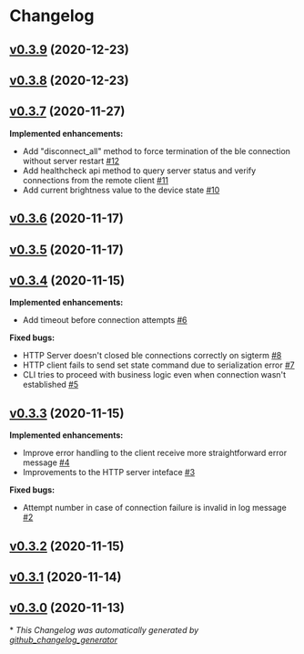 # Changelog

## [v0.3.9](https://github.com/corvis/prana_rc/tree/v0.3.9) (2020-12-23)

## [v0.3.8](https://github.com/corvis/prana_rc/tree/v0.3.8) (2020-12-23)

## [v0.3.7](https://github.com/corvis/prana_rc/tree/v0.3.7) (2020-11-27)

**Implemented enhancements:**

- Add "disconnect\_all" method to force termination of the ble connection without server restart [\#12](https://github.com/corvis/prana_rc/issues/12)
- Add healthcheck api method to query server status and verify connections from the remote client [\#11](https://github.com/corvis/prana_rc/issues/11)
- Add current brightness value to the device state [\#10](https://github.com/corvis/prana_rc/issues/10)

## [v0.3.6](https://github.com/corvis/prana_rc/tree/v0.3.6) (2020-11-17)

## [v0.3.5](https://github.com/corvis/prana_rc/tree/v0.3.5) (2020-11-17)

## [v0.3.4](https://github.com/corvis/prana_rc/tree/v0.3.4) (2020-11-15)

**Implemented enhancements:**

- Add timeout before connection attempts [\#6](https://github.com/corvis/prana_rc/issues/6)

**Fixed bugs:**

- HTTP Server doesn't closed ble connections correctly on sigterm [\#8](https://github.com/corvis/prana_rc/issues/8)
- HTTP client fails to send set state command due to serialization error [\#7](https://github.com/corvis/prana_rc/issues/7)
- CLI tries to proceed with business logic even when connection wasn't established [\#5](https://github.com/corvis/prana_rc/issues/5)

## [v0.3.3](https://github.com/corvis/prana_rc/tree/v0.3.3) (2020-11-15)

**Implemented enhancements:**

- Improve error handling to the client receive more straightforward error message [\#4](https://github.com/corvis/prana_rc/issues/4)
- Improvements to the HTTP server inteface [\#3](https://github.com/corvis/prana_rc/issues/3)

**Fixed bugs:**

- Attempt number in case of connection failure is invalid in log message [\#2](https://github.com/corvis/prana_rc/issues/2)

## [v0.3.2](https://github.com/corvis/prana_rc/tree/v0.3.2) (2020-11-15)

## [v0.3.1](https://github.com/corvis/prana_rc/tree/v0.3.1) (2020-11-14)

## [v0.3.0](https://github.com/corvis/prana_rc/tree/v0.3.0) (2020-11-13)



\* *This Changelog was automatically generated by [github_changelog_generator](https://github.com/github-changelog-generator/github-changelog-generator)*
